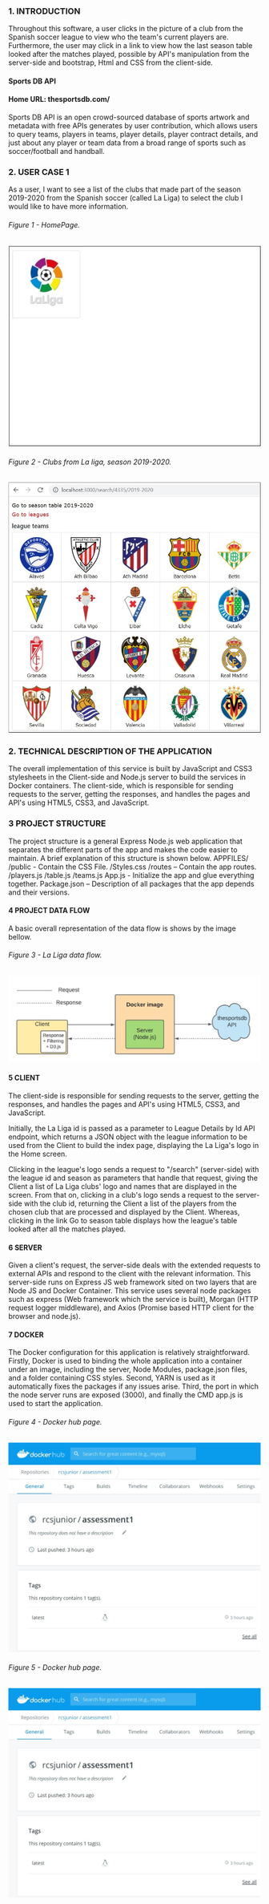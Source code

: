 
### 1.	INTRODUCTION

Throughout this software, a user clicks in the picture of a club from the Spanish soccer league to view who the team's current players are. Furthermore, the user may click in a link to view how the last season table looked after the matches played, possible by API's manipulation from the server-side and bootstrap, Html and CSS from the client-side. 

#### Sports DB API

#### Home URL: thesportsdb.com/
Sports DB API is an open crowd-sourced database of sports artwork and metadata with free APIs generates by user contribution, which allows users to query teams, players in teams, player details, player contract details, and just about any player or team data from a broad range of sports such as soccer/football and handball.

### 2.	USER CASE 1

As a user, I want to see a list of the clubs that made part of the season 2019-2020 from the Spanish soccer (called La Liga) to select the club I would like to have more information.

###### Figure 1 - HomePage.
![alt text](<./bin/images/homePage.jpg>)

###### Figure 2 - Clubs from La liga, season 2019-2020.
![alt text](<./bin/images/clubs.jpg>)

### 2.	TECHNICAL DESCRIPTION OF THE APPLICATION
The overall implementation of this service is built by JavaScript and CSS3 stylesheets in the Client-side and Node.js server to build the services in Docker containers. The client-side, which is responsible for sending requests to the server, getting the responses, and handles the pages and API's using HTML5, CSS3, and JavaScript.

### 3	PROJECT STRUCTURE
The project structure is a general Express Node.js web application that separates the different parts of the app and makes the code easier to maintain. A brief explanation of this structure is shown below.
APPFILES/
	/public - Contain the CSS File.
	      /Styles.css
	/routes – Contain the app routes.
	     /players.js
	     /table.js
	     /teams.js
	App.js - Initialize the app and glue everything together.
	Package.json – Description of all packages that the app depends and their versions.
	
#### 4	PROJECT DATA FLOW

A basic overall representation of the data flow is shows by the image bellow.

###### Figure 3 - La Liga data flow.
![alt text](<./bin/images/dataFlow.jpg>)

#### 5	CLIENT

The client-side is responsible for sending requests to the server, getting the responses, and handles the pages and API's using HTML5, CSS3, and JavaScript.

Initially, the La Liga id is passed as a parameter to League Details by Id API endpoint, which returns a JSON object with the league information to be used from the Client to build the index page, displaying the La Liga's logo in the Home screen.

Clicking in the league's logo sends a request to "/search" (server-side) with the league id and season as parameters that handle that request, giving the Client a list of La Liga clubs' logo and names that are displayed in the screen. From that on, clicking in a club's logo sends a request to the server-side with the club id, returning the Client a list of the players from the chosen club that are processed and displayed by the Client. Whereas, clicking in the link Go to season table displays how the league's table looked after all the matches played.

#### 6	SERVER

Given a client's request, the server-side deals with the extended requests to external APIs and respond to the client with the relevant information. This server-side runs on Express JS web framework sited on two layers that are Node JS and Docker Container. This service uses several node packages such as express (Web framework which the service is built), Morgan (HTTP request logger middleware), and Axios (Promise based HTTP client for the browser and node.js).

#### 7	DOCKER

The Docker configuration for this application is relatively straightforward. Firstly, Docker is used to binding the whole application into a container under an image, including the server, Node Modules, package.json files, and a folder containing CSS styles. Second, YARN is used as it automatically fixes the packages if any issues arise. Third, the port in which the node server runs are exposed (3000), and finally the CMD app.js is used to start the application.

###### Figure 4 - Docker hub page.
![alt text](<./bin/images/dockerHub.jpg>)

###### Figure 5 - Docker hub page.
![alt text](<./bin/images/dockerHub.jpg>)
